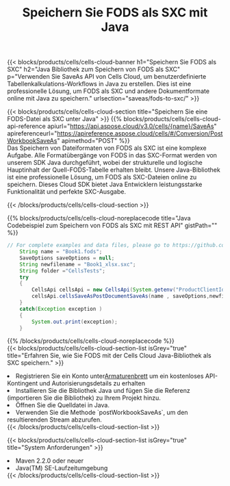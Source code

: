 ﻿---
title:  Speichern Sie FODS als SXC mit Java
description:  Verwendung von Aspose.Cells Cloud SDK for Java zum Speichern der FODS-Formatdatei als SXC-Formatdatei.
kwords: Excel, Save FODS as SXC, REST, Java
howto: How to save FODS as SXC using Aspose.Cells Cloud Java library.
---
{{< blocks/products/cells/cells-cloud-banner h1="Speichern Sie FODS als SXC" h2="Java Bibliothek zum Speichern von FODS als SXC" p="Verwenden Sie SaveAs API von Cells Cloud, um benutzerdefinierte Tabellenkalkulations-Workflows in Java zu erstellen. Dies ist eine professionelle Lösung, um FODS als SXC und andere Dokumentformate online mit Java zu speichern." urlsection="saveas/fods-to-sxc/" >}}

{{< blocks/products/cells/cells-cloud-section title="Speichern Sie eine FODS-Datei als SXC unter Java" >}}
{{% blocks/products/cells/cells-cloud-api-reference apiurl="https://api.aspose.cloud/v3.0/cells/{name}/SaveAs" apireferenceurl="https://apireference.aspose.cloud/cells/#/Conversion/PostWorkbookSaveAs" apimethod="POST" %}}
<br/>
Das Speichern von Dateiformaten von FODS als SXC ist eine komplexe Aufgabe. Alle Formatübergänge von FODS in das SXC-Format werden von unserem SDK Java durchgeführt, wobei der strukturelle und logische Hauptinhalt der Quell-FODS-Tabelle erhalten bleibt. Unsere Java-Bibliothek ist eine professionelle Lösung, um FODS als SXC-Dateien online zu speichern. Dieses Cloud SDK bietet Java Entwicklern leistungsstarke Funktionalität und perfekte SXC-Ausgabe.

{{< /blocks/products/cells/cells-cloud-section >}}

{{% blocks/products/cells/cells-cloud-noreplacecode title="Java Codebeispiel zum Speichern von FODS als SXC mit REST API" gistPath="" %}}
  
```java
// For complete examples and data files, please go to https://github.com/aspose-cells-cloud/aspose-cells-cloud-java/
    String name = "Book1.fods";
    SaveOptions saveOptions = null;
    String newfilename = "Book1_xlsx.sxc";
    String folder ="CellsTests";
    try 
    {
        CellsApi cellsApi = new CellsApi(System.getenv("ProductClientId"), System.getenv("ProductClientSecret"));
        cellsApi.cellsSaveAsPostDocumentSaveAs(name , saveOptions,newfilename,false,false,folder,null,null,null,true);                       
    }
    catch(Exception exception )
    {
        System.out.print(exception);
    }
```
  
{{% /blocks/products/cells/cells-cloud-noreplacecode %}}
<br/>
{{< blocks/products/cells/cells-cloud-section-list isGrey="true" title="Erfahren Sie, wie Sie FODS mit der Cells Cloud Java-Bibliothek als SXC speichern." >}}
<li> Registrieren Sie ein Konto unter<a href="https://dashboard.aspose.cloud/">Armaturenbrett</a> um ein kostenloses API-Kontingent und Autorisierungsdetails zu erhalten</li>
<li>Installieren Sie die Bibliothek Java und fügen Sie die Referenz (importieren Sie die Bibliothek) zu Ihrem Projekt hinzu.</li>
<li>Öffnen Sie die Quelldatei in Java.</li>
<li>Verwenden Sie die Methode `postWorkbookSaveAs`, um den resultierenden Stream abzurufen.</li>
{{< /blocks/products/cells/cells-cloud-section-list >}}

{{< blocks/products/cells/cells-cloud-section-list isGrey="true" title="System Anforderungen" >}}
<li>Maven 2.2.0 oder neuer</li>
<li>Java(TM) SE-Laufzeitumgebung</li>
{{< /blocks/products/cells/cells-cloud-section-list >}}
